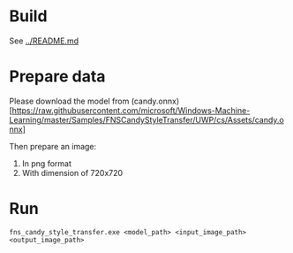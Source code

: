 # Build 
See [../README.md](../README.md)

# Prepare data
Please download the model from (candy.onnx)[https://raw.githubusercontent.com/microsoft/Windows-Machine-Learning/master/Samples/FNSCandyStyleTransfer/UWP/cs/Assets/candy.onnx]

Then prepare an image:
1. In png format
2. With dimension of 720x720

# Run
```
fns_candy_style_transfer.exe <model_path> <input_image_path> <output_image_path>
```






